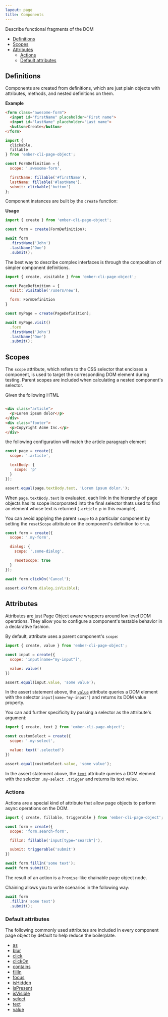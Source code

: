 ```yaml
---
layout: page
title: Components
---
```


Describe functional fragments of the DOM

* [Definitions](#definitions)
* [Scopes](#scopes)
* [Attributes](#attributes)
  * [Actions](#actions)
  * [Default attributes](#default-attributes)

## Definitions

Components are created from definitions, which are just plain objects with attributes, methods, and nested definitions on them.

__Example__

```html
<form class="awesome-form">
  <input id="firstName" placeholder="First name">
  <input id="lastName" placeholder="Last name">
  <button>Create</button>
</form>
```

```js
import {
  clickable,
  fillable
} from 'ember-cli-page-object';

const FormDefinition = {
  scope: '.awesome-form',

  firstName: fillable('#firstName'),
  lastName: fillable('#lastName'),
  submit: clickable('button')
};
```

Component instances are built by the `create` function:

__Usage__
```js
import { create } from 'ember-cli-page-object';

const form = create(FormDefinition);

await form
  .firstName('John')
  .lastName('Doe')
  .submit();
```

The best way to describe complex interfaces is through the composition of simpler component definitions.

```js
import { create, visitable } from 'ember-cli-page-object';

const PageDefinition = {
  visit: visitable('/users/new'),

  form: FormDefinition
}

const myPage = create(PageDefinition);

await myPage.visit()
  .form
  .firstName('John')
  .lastName('Doe')
  .submit();
```

## Scopes

The `scope` attribute, which refers to the CSS selector that encloses a component, is used to target the corresponding DOM element during testing. Parent scopes are included when calculating a nested component's selector.

Given the following HTML

```html

<div class="article">
  <p>Lorem ipsum dolor</p>
</div>
<div class="footer">
  <p>Copyright Acme Inc.</p>
</div>
```

the following configuration will match the article paragraph element

```js
const page = create({
  scope: '.article',

  textBody: {
    scope: 'p'
  }
});

assert.equal(page.textBody.text, 'Lorem ipsum dolor.');
```

When `page.textBody.text` is evaluated, each link in the hierarchy of page objects has its scope incorporated into the final selector thats used to find an element whose text is returned (`.article p` in this example).

You can avoid applying the parent `scope` to a particular component by setting the `resetScope` attribute on the component's definition to `true`.

```js
const form = create({
  scope: '.my-form',

  dialog: {
    scope: '.some-dialog',

    resetScope: true
  }
});

await form.clickOn('Cancel');

assert.ok(form.dialog.isVisible);
```

## Attributes

Attributes are just Page Object aware wrappers around low level DOM operations. They allow you to configure a component's testable behavior in a declarative fashion.

By default, attribute uses a parent component's `scope`:

```js
import { create, value } from 'ember-cli-page-object';

const input = create({
  scope: 'input[name="my-input"]',

  value: value()
})

assert.equal(input.value, 'some value');
```

In the assert statement above, the [`value`](./api/value) attribute queries a DOM element with the selector `input[name="my-input"]` and returns its DOM value property.

You can add further specificity by passing a selector as the attribute's argument:

```js
import { create, text } from 'ember-cli-page-object';

const customSelect = create({
  scope: '.my-select',

  value: text('.selected')
})

assert.equal(customSelect.value, 'some value');
```

In the assert statement above, the [`text`](./api/text) attribute queries a DOM element with the selector `.my-select .trigger` and returns its text value.

### Actions

Actions are a special kind of attribute that allow page objects to perform async operations on the DOM.

```js
import { create, fillable, triggerable } from 'ember-cli-page-object';

const form = create({
  scope: 'form.search-form',

  fillIn: fillable('input[type="search"]'),

  submit: triggerable('submit')
})

await form.fillIn('some text');
await form.submit();
```

The result of an action is a `Promise`-like chainable page object node.

Chaining allows you to write scenarios in the following way:

```js
await form
  .fillIn('some text')
  .submit();
```

### Default attributes

The following commonly used attributes are included in every component page object by default to help reduce the boilerplate.

* [as](/docs/v1.14.x/api/as)
* [blur](/docs/v1.14.x/api/blur)
* [click](/docs/v1.14.x/api/clickable)
* [clickOn](/docs/v1.14.x/api/click-on-text)
* [contains](/docs/v1.14.x/api/contains)
* [fillIn](/docs/v1.14.x/api/fillable)
* [focus](/docs/v1.14.x/api/focus)
* [isHidden](/docs/v1.14.x/api/is-hidden)
* [isPresent](/docs/v1.14.x/api/is-present)
* [isVisible](/docs/v1.14.x/api/is-visible)
* [select](/docs/v1.14.x/api/selectable)
* [text](/docs/v1.14.x/api/text)
* [value](/docs/v1.14.x/api/value)

